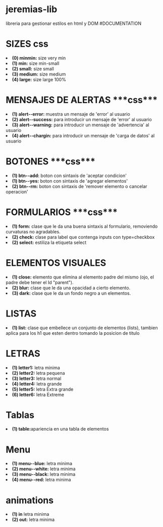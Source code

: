 # jeremias-lib
libreria para gestionar estilos en html y DOM
#DOCUMENTATION




<h1>SIZES css</h1>

<li><strong>(0) minmin:</strong> size very min</li>
<li><strong>(1) min:</strong> size min-small</li>
<li><strong>(2) small:</strong> size small</li>
<li><strong>(3) medium:</strong> size medium</li>
<li><strong>(4) large:</strong> size large 100%</li>




<h1>MENSAJES DE ALERTAS
***css***</h1>

<li><strong>(1) alert--error:</strong> muestra un mensaje de 'error' al usuario</li>
<li><strong>(2) alert--success:</strong> para introducir un mensaje de 'error' al usuario</li>
<li><strong>(3) alert--warning:</strong> para introducir un mensaje de 'advertencia' al usuario</li>
<li><strong>(4) alert--chargin:</strong> para introducir un mensaje de 'carga de datos' al usuario</li>

<h1>BOTONES
***css***</h1>

<li><strong>(1) btn--add:</strong> boton con sintaxis de 'aceptar condicion'</li>
<li><strong>(1) btn--yes:</strong> boton con sintaxis de 'agregar elementos'</li>
<li><strong>(2) btn--rm:</strong> boton con sintaxis de 'remover elemento o cancelar operacion'</li>
 
<h1>FORMULARIOS
***css***</h1>

<li><strong>(1) form:</strong> clase que le da una buena sintaxis al formulario, removiendo curvaturas no agradables.</li>


 <li><strong>(2) check:</strong> clase para label que contenga inputs con type=checkbox</li>
 
  <li><strong>(2) select:</strong> estiliza la etiqueta select</li>
 
<h1>ELEMENTOS VISUALES</h1>

<li><strong>(1) close:</strong> elemento que elimina al elemento padre del mismo (ojo, el padre debe tener el Id "parent").</li>

<li><strong>(2) blur:</strong> clase que le da una opacidad a cierto elemento.</li>

<li><strong>(3) dark:</strong> clase que le da un fondo negro a un elementos.</li>
 
<h1>LISTAS</h1>

<li><strong>(1) list:</strong> clase que embellece un conjunto de elementos (lists), tambien aplica para los h1 que esten dentro tomando la posicion de titulo</li>


<h1>LETRAS</h1>

<li><strong>(1) letter1:</strong> letra minima</li>
<li><strong>(2) letter2:</strong> letra pequena</li>
<li><strong>(3) letter3:</strong> letra normal</li>
<li><strong>(4) letter4:</strong> letra grande</li>
<li><strong>(5) letter5:</strong> letra Extra grande</li>
<li><strong>(6) letter6:</strong> letra Extreme</li>


<h1>Tablas</h1>

<li><strong>(1) table:</strong>apariencia en una tabla de elementos</li>



<h1>Menu</h1>

<li><strong>(1) menu--blue:</strong> letra minima</li>

<li><strong>(2) menu--white:</strong> letra minima</li>

<li><strong>(3) menu--black:</strong> letra minima</li>

<li><strong>(4) menu--red:</strong> letra minima</li>


<h1>animations</h1>

<li><strong>(1) in</strong> letra minima</li>

<li><strong>(2) out:</strong> letra minima</li>



